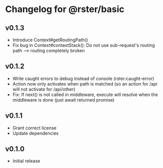 # Changelog for @rster/basic

## v0.1.3

- Introduce Context#getRoutingPath()
- Fix bug in Context#contextStack(): Do not use sub-request's routing path --> routing completely broken

## v0.1.2

- Write caught errors to debug instead of console (rster:caught-error)
- Action now only activates when path is matched (so an action for /api will not activate for /api/other)
- Fix: If next() is not called in middleware, execute will resolve when the middleware is done (just await returned promise)

## v0.1.1

- Grant correct license
- Update dependencies

## v0.1.0

- Initial release
